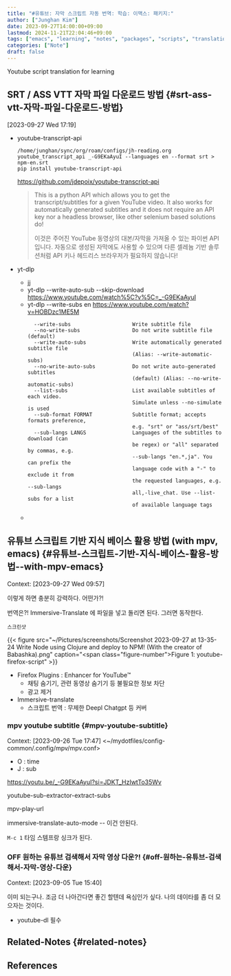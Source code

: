 ```yaml
---
title: "#유튜브: 자막 스크립트 자동 번역: 학습: 이맥스: 패키지:"
author: ["Junghan Kim"]
date: 2023-09-27T14:00:00+09:00
lastmod: 2024-11-21T22:04:46+09:00
tags: ["emacs", "learning", "notes", "packages", "scripts", "translation", "youtube"]
categories: ["Note"]
draft: false
---
```


Youtube script translation for learning


## SRT / ASS VTT 자막 파일 다운로드 방법 {#srt-ass-vtt-자막-파일-다운로드-방법}

<span class="timestamp-wrapper"><span class="timestamp">[2023-09-27 Wed 17:19]</span></span>

-   youtube-transcript-api

    ```text
    /home/junghan/sync/org/roam/configs/jh-reading.org
    youtube_transcript_api _-G9EKaAyuI --languages en --format srt > npm-en.srt
    pip install youtube-transcript-api
    ```

    <https://github.com/jdepoix/youtube-transcript-api>

    > This is a python API which allows you to get the transcript/subtitles for a given YouTube video. It also works for automatically generated subtitles and it does not require an API key nor a headless browser, like other selenium based solutions do!
    >
    > 이것은 주어진 YouTube 동영상의 대본/자막을 가져올 수 있는 파이썬 API 입니다. 자동으로 생성된 자막에도 사용할 수 있으며 다른 셀레늄 기반 솔루션처럼 API 키나 헤드리스 브라우저가 필요하지 않습니다!

-   yt-dlp
    -   jj
    -   yt-dlp --write-auto-sub --skip-download <https://www.youtube.com/watch%5C?v%5C=_-G9EKaAyuI>
    -   yt-dlp --write-subs en <https://www.youtube.com/watch?v=HOBDzc1ME5M>
        ```text
          --write-subs                    Write subtitle file
          --no-write-subs                 Do not write subtitle file (default)
          --write-auto-subs               Write automatically generated subtitle file
                                          (Alias: --write-automatic-subs)
          --no-write-auto-subs            Do not write auto-generated subtitles
                                          (default) (Alias: --no-write-automatic-subs)
          --list-subs                     List available subtitles of each video.
                                          Simulate unless --no-simulate is used
          --sub-format FORMAT             Subtitle format; accepts formats preference,
                                          e.g. "srt" or "ass/srt/best"
          --sub-langs LANGS               Languages of the subtitles to download (can
                                          be regex) or "all" separated by commas, e.g.
                                          --sub-langs "en.*,ja". You can prefix the
                                          language code with a "-" to exclude it from
                                          the requested languages, e.g. --sub-langs
                                          all,-live_chat. Use --list-subs for a list
                                          of available language tags
        ```
    -


## 유튜브 스크립트 기반 지식 베이스 활용 방법 (with mpv, emacs) {#유튜브-스크립트-기반-지식-베이스-활용-방법--with-mpv-emacs}

Context: <span class="timestamp-wrapper"><span class="timestamp">[2023-09-27 Wed 09:57]</span></span>

이렇게 하면 충분히 강력하다. 어떤가?!

번역은?! Immersive-Translate 에 파일을 넣고 돌리면 된다. 그러면 동작한다.

```text
스크린샷
```

{{< figure src="~/Pictures/screenshots/Screenshot 2023-09-27 at 13-35-24 Write Node using Clojure and deploy to NPM! (With the creator of Babashka).png" caption="<span class=\"figure-number\">Figure 1: </span>youtube-firefox-script" >}}

-   Firefox Plugins : Enhancer for YouTube™
    -   채팅 숨기기, 관련 동영상 숨기기 등 불필요한 정보 차단
    -   광고 제거
-   Immersive-translate
    -   스크립트 번역 : 무제한 Deepl Chatgpt 등 커버


### mpv youtube subtitle {#mpv-youtube-subtitle}

Context: <span class="timestamp-wrapper"><span class="timestamp">[2023-09-26 Tue 17:47]</span></span> <~/mydotfiles/config-common/.config/mpv/mpv.conf>

-   O : time
-   J : sub

<https://youtu.be/_-G9EKaAyuI?si=JDKT_HzIwtTo35Wv>

youtube-sub-extractor-extract-subs

mpv-play-url

immersive-translate-auto-mode -- 이건 안된다.

`M-c 1` 타임 스템프랑 싱크가 된다.


### OFF 원하는 유튜브 검색해서 자막 영상 다운?! {#off-원하는-유튜브-검색해서-자막-영상-다운}

Context: <span class="timestamp-wrapper"><span class="timestamp">[2023-09-05 Tue 15:40]</span></span>

이미 되는구나. 조금 더 나아간다면 좋긴 할텐데 욕심인가 싶다. 나의 데이타를 좀 더 모으자는 것이다.

-   youtube-dl 필수


## Related-Notes {#related-notes}

## References

<style>.csl-entry{text-indent: -1.5em; margin-left: 1.5em;}</style><div class="csl-bib-body">
</div>
